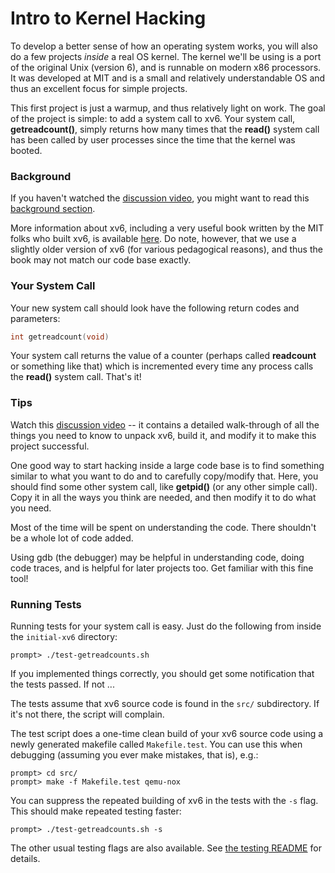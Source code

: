 # Intro to Kernel Hacking

To develop a better sense of how an operating system works, you will also do a few projects *inside* a real OS kernel. The kernel we'll be using is a port of the original Unix (version 6), and is runnable on modern x86 processors. It was developed at MIT and is a small and relatively understandable OS and thus an excellent focus for simple projects.

This first project is just a warmup, and thus relatively light on work. The goal of the project is simple: to add a system call to xv6. Your system call, **getreadcount()**, simply returns how many times that the **read()** system call has been called by user processes since the time that the kernel was booted.

### Background

If you haven't watched the [discussion video](https://www.youtube.com/watch?v=vR6z2QGcoo8), you might want to read this [background section](https://github.com/remzi-arpacidusseau/ostep-projects/blob/master/initial-xv6/background.md).

More information about xv6, including a very useful book written by the MIT folks who built xv6, is available [here](https://pdos.csail.mit.edu/6.828/2017/xv6.html). Do note, however, that we use a slightly older version of xv6 (for various pedagogical reasons), and thus the book may not match our code base exactly.

### Your System Call

Your new system call should look have the following return codes and parameters:

```c
int getreadcount(void)
```

Your system call returns the value of a counter (perhaps called **readcount** or something like that) which is incremented every time any process calls the **read()** system call. That's it!

### Tips

Watch this [discussion video](https://www.youtube.com/watch?v=vR6z2QGcoo8) -- it contains a detailed walk-through of all the things you need to know to unpack xv6, build it, and modify it to make this project successful.

One good way to start hacking inside a large code base is to find something similar to what you want to do and to carefully copy/modify that. Here, you should find some other system call, like **getpid()** (or any other simple call). Copy it in all the ways you think are needed, and then modify it to do what you need.

Most of the time will be spent on understanding the code. There shouldn't be a whole lot of code added.

Using gdb (the debugger) may be helpful in understanding code, doing code traces, and is helpful for later projects too. Get familiar with this fine tool!

### Running Tests

Running tests for your system call is easy. Just do the following from inside the `initial-xv6` directory:

```
prompt> ./test-getreadcounts.sh
```

If you implemented things correctly, you should get some notification that the tests passed. If not ...

The tests assume that xv6 source code is found in the `src/` subdirectory. If it's not there, the script will complain.

The test script does a one-time clean build of your xv6 source code using a newly generated makefile called `Makefile.test`. You can use this when debugging (assuming you ever make mistakes, that is), e.g.:

```
prompt> cd src/
prompt> make -f Makefile.test qemu-nox
```

You can suppress the repeated building of xv6 in the tests with the `-s` flag. This should make repeated testing faster:

```
prompt> ./test-getreadcounts.sh -s
```

The other usual testing flags are also available. See [the testing README](https://github.com/remzi-arpacidusseau/ostep-projects/blob/master/tester/README.md) for details.